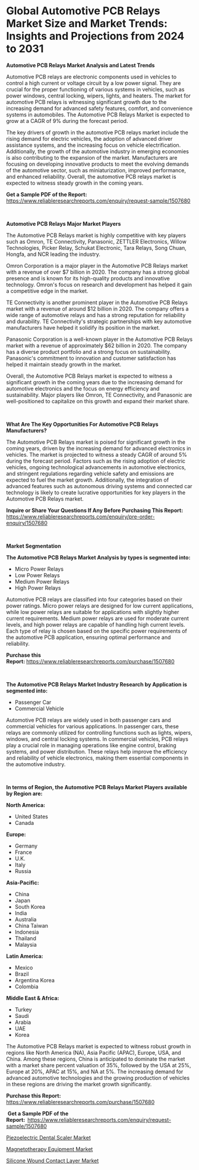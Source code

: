 <p><h1>Global Automotive PCB Relays Market Size and Market Trends: Insights and Projections from 2024 to 2031</h1></p><p><strong>Automotive PCB Relays Market Analysis and Latest Trends</strong></p>
<p><p>Automotive PCB relays are electronic components used in vehicles to control a high current or voltage circuit by a low power signal. They are crucial for the proper functioning of various systems in vehicles, such as power windows, central locking, wipers, lights, and heaters. The market for automotive PCB relays is witnessing significant growth due to the increasing demand for advanced safety features, comfort, and convenience systems in automobiles. The Automotive PCB Relays Market is expected to grow at a CAGR of 9% during the forecast period.</p><p>The key drivers of growth in the automotive PCB relays market include the rising demand for electric vehicles, the adoption of advanced driver assistance systems, and the increasing focus on vehicle electrification. Additionally, the growth of the automotive industry in emerging economies is also contributing to the expansion of the market. Manufacturers are focusing on developing innovative products to meet the evolving demands of the automotive sector, such as miniaturization, improved performance, and enhanced reliability. Overall, the automotive PCB relays market is expected to witness steady growth in the coming years.</p></p>
<p><strong>Get a Sample PDF of the Report:&nbsp;</strong> <a href="https://www.reliableresearchreports.com/enquiry/request-sample/1507680">https://www.reliableresearchreports.com/enquiry/request-sample/1507680</a></p>
<p>&nbsp;</p>
<p><strong>Automotive PCB Relays Major Market Players</strong></p>
<p><p>The Automotive PCB Relays market is highly competitive with key players such as Omron, TE Connectivity, Panasonic, ZETTLER Electronics, Willow Technologies, Picker Relay, Schukat Electronic, Tara Relays, Song Chuan, Hongfa, and NCR leading the industry. </p><p>Omron Corporation is a major player in the Automotive PCB Relays market with a revenue of over $7 billion in 2020. The company has a strong global presence and is known for its high-quality products and innovative technology. Omron's focus on research and development has helped it gain a competitive edge in the market.</p><p>TE Connectivity is another prominent player in the Automotive PCB Relays market with a revenue of around $12 billion in 2020. The company offers a wide range of automotive relays and has a strong reputation for reliability and durability. TE Connectivity's strategic partnerships with key automotive manufacturers have helped it solidify its position in the market.</p><p>Panasonic Corporation is a well-known player in the Automotive PCB Relays market with a revenue of approximately $62 billion in 2020. The company has a diverse product portfolio and a strong focus on sustainability. Panasonic's commitment to innovation and customer satisfaction has helped it maintain steady growth in the market.</p><p>Overall, the Automotive PCB Relays market is expected to witness a significant growth in the coming years due to the increasing demand for automotive electronics and the focus on energy efficiency and sustainability. Major players like Omron, TE Connectivity, and Panasonic are well-positioned to capitalize on this growth and expand their market share.</p></p>
<p>&nbsp;</p>
<p><strong>What Are The Key Opportunities For Automotive PCB Relays Manufacturers?</strong></p>
<p><p>The Automotive PCB Relays market is poised for significant growth in the coming years, driven by the increasing demand for advanced electronics in vehicles. The market is projected to witness a steady CAGR of around 5% during the forecast period. Factors such as the rising adoption of electric vehicles, ongoing technological advancements in automotive electronics, and stringent regulations regarding vehicle safety and emissions are expected to fuel the market growth. Additionally, the integration of advanced features such as autonomous driving systems and connected car technology is likely to create lucrative opportunities for key players in the Automotive PCB Relays market.</p></p>
<p><strong>Inquire or Share Your Questions If Any Before Purchasing This Report:</strong> <a href="https://www.reliableresearchreports.com/enquiry/pre-order-enquiry/1507680">https://www.reliableresearchreports.com/enquiry/pre-order-enquiry/1507680</a></p>
<p>&nbsp;</p>
<p><strong>Market Segmentation</strong></p>
<p><strong>The Automotive PCB Relays Market Analysis by types is segmented into:</strong></p>
<p><ul><li>Micro Power Relays</li><li>Low Power Relays</li><li>Medium Power Relays</li><li>High Power Relays</li></ul></p>
<p><p>Automotive PCB relays are classified into four categories based on their power ratings. Micro power relays are designed for low current applications, while low power relays are suitable for applications with slightly higher current requirements. Medium power relays are used for moderate current levels, and high power relays are capable of handling high current levels. Each type of relay is chosen based on the specific power requirements of the automotive PCB application, ensuring optimal performance and reliability.</p></p>
<p><strong>Purchase this Report:&nbsp;</strong><a href="https://www.reliableresearchreports.com/purchase/1507680">https://www.reliableresearchreports.com/purchase/1507680</a></p>
<p>&nbsp;</p>
<p><strong>The Automotive PCB Relays Market Industry Research by Application is segmented into:</strong></p>
<p><ul><li>Passenger Car</li><li>Commercial Vehicle</li></ul></p>
<p><p>Automotive PCB relays are widely used in both passenger cars and commercial vehicles for various applications. In passenger cars, these relays are commonly utilized for controlling functions such as lights, wipers, windows, and central locking systems. In commercial vehicles, PCB relays play a crucial role in managing operations like engine control, braking systems, and power distribution. These relays help improve the efficiency and reliability of vehicle electronics, making them essential components in the automotive industry.</p></p>
<p>&nbsp;</p>
<p><strong>In terms of Region, the Automotive PCB Relays Market Players available by Region are:</strong></p>
<p>
    <p> <strong> North America: </strong>
        <ul>
            <li>United States</li>
            <li>Canada</li>
        </ul>
        </p> 
    <p> <strong> Europe: </strong>
        <ul>
            <li>Germany</li>
            <li>France</li>
            <li>U.K.</li>
            <li>Italy</li>
            <li>Russia</li>
        </ul>
        </p> 
    <p> <strong> Asia-Pacific: </strong>
        <ul>
            <li>China</li>
            <li>Japan</li>
            <li>South Korea</li>
            <li>India</li>
            <li>Australia</li>
            <li>China Taiwan</li>
            <li>Indonesia</li>
            <li>Thailand</li>
            <li>Malaysia</li>
        </ul>
        </p> 
    <p> <strong> Latin America: </strong>
        <ul>
            <li>Mexico</li>
            <li>Brazil</li>
            <li>Argentina Korea</li>
            <li>Colombia</li>
        </ul>
        </p> 
    <p> <strong> Middle East & Africa: </strong>
        <ul>
            <li>Turkey</li>
            <li>Saudi</li>
            <li>Arabia</li>
            <li>UAE</li>
            <li>Korea</li>
        </ul>
    </p>
    </p>
<p><p>The Automotive PCB Relays market is expected to witness robust growth in regions like North America (NA), Asia Pacific (APAC), Europe, USA, and China. Among these regions, China is anticipated to dominate the market with a market share percent valuation of 35%, followed by the USA at 25%, Europe at 20%, APAC at 15%, and NA at 5%. The increasing demand for advanced automotive technologies and the growing production of vehicles in these regions are driving the market growth significantly.</p></p>
<p><strong>Purchase this Report: </strong><a href="https://www.reliableresearchreports.com/purchase/1507680">https://www.reliableresearchreports.com/purchase/1507680</a></p>
<p>&nbsp;<strong>Get a Sample PDF of the Report:&nbsp;&nbsp;</strong><a href="https://www.reliableresearchreports.com/enquiry/request-sample/1507680">https://www.reliableresearchreports.com/enquiry/request-sample/1507680</a></p>
<p><strong></strong></p>
<p><p><a href="https://medium.com/@maevemoen/decoding-piezoelectric-dental-scaler-market-metrics-market-share-trends-and-growth-patterns-d0f8af86f990">Piezoelectric Dental Scaler Market</a></p><p><a href="https://medium.com/@maevemoen/magnetotherapy-equipment-market-comprehensive-assessment-by-type-application-and-geography-9b9dbf7c2745">Magnetotherapy Equipment Market</a></p><p><a href="https://medium.com/@maevemoen/silicone-wound-contact-layer-market-trends-and-market-analysis-forecasted-for-period-2024-2031-749f03211067">Silicone Wound Contact Layer Market</a></p></p>